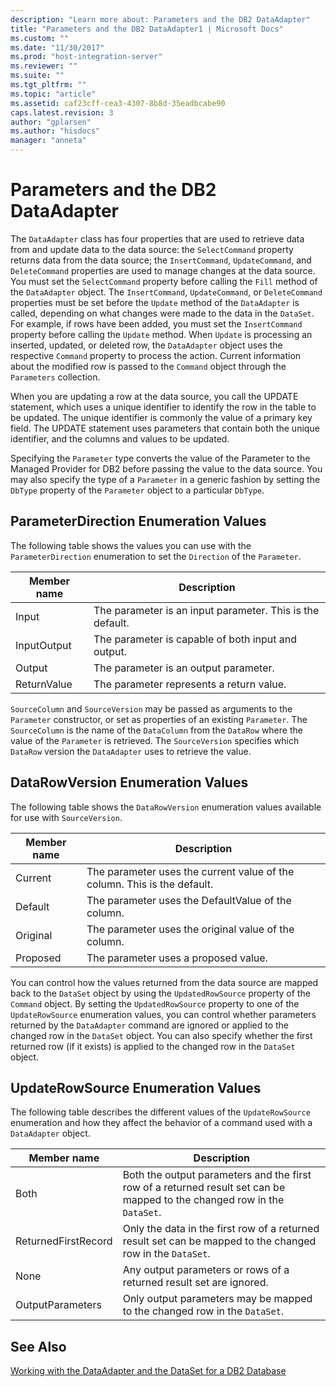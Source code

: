 ```yaml
---
description: "Learn more about: Parameters and the DB2 DataAdapter"
title: "Parameters and the DB2 DataAdapter1 | Microsoft Docs"
ms.custom: ""
ms.date: "11/30/2017"
ms.prod: "host-integration-server"
ms.reviewer: ""
ms.suite: ""
ms.tgt_pltfrm: ""
ms.topic: "article"
ms.assetid: caf23cff-cea3-4307-8b8d-35eadbcabe90
caps.latest.revision: 3
author: "gplarsen"
ms.author: "hisdocs"
manager: "anneta"
---
```

# Parameters and the DB2 DataAdapter
The `DataAdapter` class has four properties that are used to retrieve data from and update data to the data source: the `SelectCommand` property returns data from the data source; the `InsertCommand`, `UpdateCommand`, and `DeleteCommand` properties are used to manage changes at the data source. You must set the `SelectCommand` property before calling the `Fill` method of the `DataAdapter` object. The `InsertCommand`, `UpdateCommand`, or `DeleteCommand` properties must be set before the `Update` method of the `DataAdapter` is called, depending on what changes were made to the data in the `DataSet`. For example, if rows have been added, you must set the `InsertCommand` property before calling the `Update` method. When `Update` is processing an inserted, updated, or deleted row, the `DataAdapter` object uses the respective `Command` property to process the action. Current information about the modified row is passed to the `Command` object through the `Parameters` collection.  
  
 When you are updating a row at the data source, you call the UPDATE statement, which uses a unique identifier to identify the row in the table to be updated. The unique identifier is commonly the value of a primary key field. The UPDATE statement uses parameters that contain both the unique identifier, and the columns and values to be updated.  
  
 Specifying the `Parameter` type converts the value of the Parameter to the Managed Provider for DB2 before passing the value to the data source. You may also specify the type of a `Parameter` in a generic fashion by setting the `DbType` property of the `Parameter` object to a particular `DbType`.  
  
## ParameterDirection Enumeration Values  
 The following table shows the values you can use with the `ParameterDirection` enumeration to set the `Direction` of the `Parameter`.  
  
|Member name|Description|  
|-----------------|-----------------|  
|Input|The parameter is an input parameter. This is the default.|  
|InputOutput|The parameter is capable of both input and output.|  
|Output|The parameter is an output parameter.|  
|ReturnValue|The parameter represents a return value.|  
  
 `SourceColumn` and `SourceVersion` may be passed as arguments to the `Parameter` constructor, or set as properties of an existing `Parameter`. The `SourceColumn` is the name of the `DataColumn` from the `DataRow` where the value of the `Parameter` is retrieved. The `SourceVersion` specifies which `DataRow` version the `DataAdapter` uses to retrieve the value.  
  
## DataRowVersion Enumeration Values  
 The following table shows the `DataRowVersion` enumeration values available for use with `SourceVersion`.  
  
|Member name|Description|  
|-----------------|-----------------|  
|Current|The parameter uses the current value of the column. This is the default.|  
|Default|The parameter uses the DefaultValue of the column.|  
|Original|The parameter uses the original value of the column.|  
|Proposed|The parameter uses a proposed value.|  
  
 You can control how the values returned from the data source are mapped back to the `DataSet` object by using the `UpdatedRowSource` property of the `Command` object. By setting the `UpdatedRowSource` property to one of the `UpdateRowSource` enumeration values, you can control whether parameters returned by the `DataAdapter` command are ignored or applied to the changed row in the `DataSet` object. You can also specify whether the first returned row (if it exists) is applied to the changed row in the `DataSet` object.  
  
## UpdateRowSource Enumeration Values  
 The following table describes the different values of the `UpdateRowSource` enumeration and how they affect the behavior of a command used with a `DataAdapter` object.  
  
|Member name|Description|  
|-----------------|-----------------|  
|Both|Both the output parameters and the first row of a returned result set can be mapped to the changed row in the `DataSet`.|  
|ReturnedFirstRecord|Only the data in the first row of a returned result set can be mapped to the changed row in the `DataSet`.|  
|None|Any output parameters or rows of a returned result set are ignored.|  
|OutputParameters|Only output parameters may be mapped to the changed row in the `DataSet`.|  
  
## See Also  
 [Working with the DataAdapter and the DataSet for a DB2 Database](../core/working-with-the-dataadapter-and-the-dataset-for-a-db2-database1.md)
